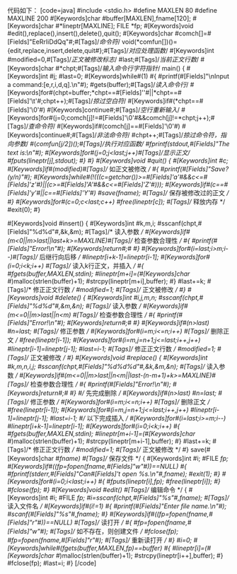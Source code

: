 代码如下：
[code=java]
#include <stdio.h>
#define MAXLEN 80
#define MAXLINE 200
#[Keywords]char #buffer[MAXLEN],fname[120];
#[Keywords]char #*lineptr[MAXLINE];
FILE *fp;
#[Keywords]void #edit(),replace(),insert(),delete(),quit();
#[Keywords]char #comch[]=#[Fields]"EeRrIiDdQq"#;#[Tags]/*命令符*/
void(*comfun[])()={edit,replace,insert,delete,quit#};#[Tags]/*对应处理函数*/
#[Keywords]int #modified=0,#[Tags]/*正文被修改标志*/
	#last;#[Tags]/*当前正文行数*/
#[Keywords]char #*chpt;#[Tags]/*输入命令行字符指针*/
main()
{
	#[Keywords]int #j;
	#last=0;
	#[Keywords]while#(1)
	#{
		#printf(#[Fields]"\nInput a command:[e,r,i,d,q].\n"#);
		#gets(buffer);#[Tags]/*读入命令行*/
		#[Keywords]for#(chpt=buffer;*chpt==#[Fields]''#||*chpt==#[Fields]'\t'#;chpt++);#[Tags]/*掠过空白符*/
		#[Keywords]if#(*chpt==#[Fields]'\0'#) #[Keywords]continue#;#[Tags]/*空行重新输入*/
		#[Keywords]for#(j=0;comch[j]!=#[Fields]'\0'#&&comch[j]!=*chpt;j++);#[Tags]/*查命令符*/
		#[Keywords]if#(comch[j]==#[Fields]'\0'#) #[Keywords]continue#;#[Tags]/*非法命令符*/
		#chpt++;#[Tags]/*掠过命令符，指向参数*/
		#(*comfun[j/2])();#[Tags]/*执行对应函数*/
		#fprintf(stdout,#[Fields]"The text is:\n"#);
		#[Keywords]for#(j=0;j<last;j++)#[Tags]/*显示正文*/
			#fputs(lineptr[j],stdout);
	#}
#}
#[Keywords]void #quit()
{
	#[Keywords]int #c;
	#[Keywords]if#(modified)#[Tags]/* 如正文被修改 */
	#{
		#printf(#[Fields]"Save? (y/n)"#);
		#[Keywords]while#(!(((c=getchar())>=#[Fields]'a'#&&c<=#[Fields]'z'#)||(c>=#[Fields]'A'#&&c<=#[Fields]'Z'#)));
		#[Keywords]if#(c==#[Fields]'y'#||c==#[Fields]'Y'#)
			#save(fname); #[Tags]/* 保存被修改过的正文 */
	#}
	#[Keywords]for#(c=0;c<last;c++)
		#free(lineptr[c]);	#[Tags]/* 释放内存 */
	#exit(0);
#}

#[Keywords]void #insert()
{
	#[Keywords]int #k,m,i;
	#sscanf(chpt,#[Fields]"%d%d"#,&k,&m);	#[Tags]/* 读入参数 */
	#[Keywords]if#(m<0||m>last||last+k>=MAXLINE)#[Tags]/* 检查参数合理性 */
	#{
		#printf(#[Fields]"Error!\n"#);
		#[Keywords]return#;#
	#}
	#[Keywords]for#(i=last;i>m;i--)#[Tags]/* 后继行向后移 */
		#lineptr[i+k-1]=lineptr[i-1];
	#[Keywords]for#(i=0;i<k;i++)   #[Tags]/* 读入k行正文，并插入 */
	#{
		#fgets(buffer,MAXLEN,stdin);
		#lineptr[m+i]=(#[Keywords]char #*)malloc(strlen(buffer)+1);
		#strcpy(lineptr[m+i],buffer);
	#}
	#last+=k;	#[Tags]/* 修正正文行数 */
	#modified=1;	#[Tags]/* 正文被修改 */
#}
#[Keywords]void #delete()
{
	#[Keywords]int #i,j,m,n;
	#sscanf(chpt,#[Fields]"%d%d"#,&m,&n);	#[Tags]/* 读入参数 */
	#[Keywords]if#(m<=0||m>last||n<m)	#[Tags]/* 检查参数合理性 */
	#{
		#printf(#[Fields]"Error!\n"#);
		#[Keywords]return#;#
	#}
	#[Keywords]if#(n>last)
		#n=last;		#[Tags]/* 修正参数 */
	#[Keywords]for#(i=m;i<=n;i++)	#[Tags]/* 删除正文 */
		#free(lineptr[i-1]);
	#[Keywords]for#(i=m,j=n+1;j<=last;i++,j++)
		#lineptr[i-1]=lineptr[j-1];
	#last=i-1;	#[Tags]/* 修正正文行数 */
	#modified=1;	#[Tags]/* 正文被修改 */
#}
#[Keywords]void #replace()
{
	#[Keywords]int #k,m,n,i,j;
	#sscanf(chpt,#[Fields]"%d%d%d"#,&k,&m,&n);	#[Tags]/* 读入参数 */
	#[Keywords]if#(m<=0||m>last||n<m||last-(n-m+1)+k>=MAXLINE)#[Tags]/* 检查参数合理性 */
	#{
		#printf(#[Fields]"Error!\n"#);
		#[Keywords]return#;#
	#}
	#/* 先完成删除 */
	#[Keywords]if#(n>last)
		#n=last;		#[Tags]/* 修正参数 */
	#[Keywords]for#(i=m;i<=n;i++)	#[Tags]/* 删除正文 */
		#free(lineptr[i-1]);
	#[Keywords]for#(i=m,j=n+1;j<=last;i++,j++)
		#lineptr[i-1]=lineptr[j-1];
	#last=i-1;
	#/* 以下完成插入 */
	#[Keywords]for#(i=last;i>=m;i--)
		#lineptr[i+k-1]=lineptr[i-1];
	#[Keywords]for#(i=0;i<k;i++)
	#{
		#fgets(buffer,MAXLEN,stdin);
		#lineptr[m+i-1]=(#[Keywords]char #*)malloc(strlen(buffer)+1);
		#strcpy(lineptr[m+i-1],buffer);
	#}
	#last+=k;	#[Tags]/* 修正正文行数 */
	#modified=1;	#[Tags]/* 正文被修改 */
#}
save(#[Keywords]char #*fname)	#[Tags]/* 保存文件 */
{
	#[Keywords]int #i;
	#FILE *fp;
	#[Keywords]if#((fp=fopen(fname,#[Fields]"w"#))==NULL)
	#{
		#fprintf(stderr,#[Fields]"Can#[Fields]'t open %s.\n"#,fname);
		#exit(1);
	#}
	#[Keywords]for#(i=0;i<last;i++)
	#{
		#fputs(lineptr[i],fp);
		#free(lineptr[i]);
	#}
	#fclose(fp);
#}
#[Keywords]void #edit()	#[Tags]/* 编辑命令 */
{
	#[Keywords]int #i;
	#FILE *fp;
	#i=sscanf(chpt,#[Fields]"%s"#,fname);	#[Tags]/* 读入文件名 */
	#[Keywords]if#(i!=1)
	#{
		#printf(#[Fields]"Enter file name.\n"#);
		#scanf(#[Fields]"%s"#,fname);
	#}
	#[Keywords]if#((fp=fopen(fname,#[Fields]"r"#))==NULL) #[Tags]/* 读打开 */
	#{
		#fp=fopen(fname,#[Fields]"w"#);	#[Tags]/* 如不存在，则创建文件 */
		#fclose(fp);
		#fp=fopen(fname,#[Fields]"r"#);	#[Tags]/* 重新读打开 */
	#}
	#i=0;
	#[Keywords]while#(fgets(buffer,MAXLEN,fp)==buffer)
	#{
		#lineptr[i]=(#[Keywords]char #*)malloc(strlen(buffer)+1);
		#strcpy(lineptr[i++],buffer);
	#}
	#fclose(fp);
	#last=i;
#}
[/code]